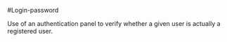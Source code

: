 #Login-password

Use of an authentication panel to verify whether a given user is actually a registered user.